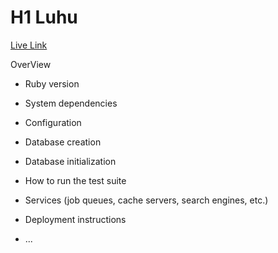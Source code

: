 # H1 Luhu

[Live Link](https://luhu.herokuapp.com)




OverView
* Ruby version

* System dependencies

* Configuration

* Database creation

* Database initialization

* How to run the test suite

* Services (job queues, cache servers, search engines, etc.)

* Deployment instructions

* ...

